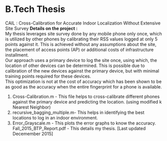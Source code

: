 # B.Tech Thesis
CAIL : Cross-Calibration for Accurate Indoor Localization Without Extensive Site Survey
<B> Details on the project : </B> <br />
My thesis leverages site survey done by any mobile phone only once, 
which is utilized by other phones by calibrating their RSS values logged at only 5 points against it. 
This is achieved without any assumptions about the site, the placement of access points (AP) or additional costs of 
infrastructure installment. <br />
Our approach uses a primary device to log the site once, using which, the location of other devices can be determined. 
This is possible due to calibration of the new devices against the primary device, but with minimal training points required 
for these devices.<br>
This optimization is not at the cost of accuracy which has been shown to be as good as the accuracy when the entire fingerprint 
for a phone is available.<br>
<ol type="1">
<li>Cross-Calibration.m - This file helps to cross-calibrate different phones against the primary device and predicting the location.
(using modified k Nearest Neighbor)</li>
<li>recursive_bagging_multiple.m-  This helps in identifying the best locations to log in an indoor environment.</li>
<li>Error_Grayscale.m - This plots the error graphs to know the accuracy.</li>
Fall_2015_BTP_Report.pdf - This details my thesis. [Last updated Decemember 2015] <br />
</ol>
